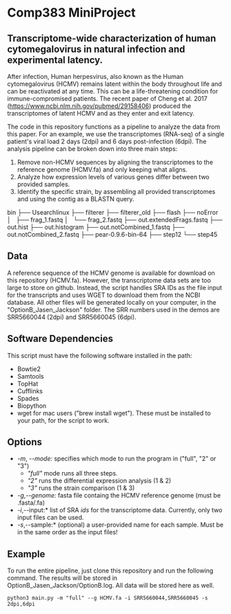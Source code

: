 # Comp383 MiniProject
## Transcriptome-wide characterization of human cytomegalovirus in natural infection and experimental latency.

After infection, Human herpesvirus, also known as the Human cytomegalovirus (HCMV) remains latent within the body throughout life and can be reactivated at any time. This can be a life-threatening condition for immune-compromised patients. The recent paper of Cheng et al. 2017 (https://www.ncbi.nlm.nih.gov/pubmed/29158406) produced the transcriptomes of latent HCMV and as they enter and exit latency. 

The code in this repository functions as a pipeline to analyze the data from this paper. For an example, we use the transcriptomes (RNA-seq) of a single patient's viral load 2 days (2dpi) and 6 days post-infection (6dpi). The analysis pipeline can be broken down into three main steps:
1. Remove non-HCMV sequences by aligning the transcriptomes to the reference genome (HCMV.fa) and only keeping what aligns.
2. Analyze how expression levels of various genes differ between two provided samples.
3. Identify the specific strain, by assembling all provided transcriptomes and using the contig as a BLASTN query.  

  bin
├── Usearchlinux
├── filterer
├── filterer_old
├── flash
├── noError
│   ├── frag_1.fastq
│   └── frag_2.fastq
├── out.extendedFrags.fastq
├── out.hist
├── out.histogram
├── out.notCombined_1.fastq
├── out.notCombined_2.fastq
├── pear-0.9.6-bin-64
├── step12
└── step45






## Data
A reference sequence of the HCMV genome is available for download on this repository (HCMV.fa). However, the transcriptome data sets are too large to store on github. Instead, the script handles SRA IDs as the file input for the transcripts and uses WGET to download them from the NCBI database. All other files will be generated locally on your computer, in the "OptionB_Jasen_Jackson" folder. The SRR numbers used in the demos are SRR5660044 (2dpi) and SRR5660045 (6dpi).

## Software Dependencies
This script must have the following software installed in the path: 
* Bowtie2
* Samtools
* TopHat
* Cufflinks 
* Spades
* Biopython
* wget for mac users ("brew install wget").
These must be installed to your path, for the script to work.

## Options
* *-m*, *--mode:* specifies which mode to run the program in ("full", "2" or "3")
  * *"full"* mode runs all three steps. 
  * *"2"* runs the differential expression analysis (1 & 2)
  * *"3"* runs the strain comparison (1 & 3)
*  *-g*,*--genome:* fasta file containg the HCMV reference genome (must be .fasta/.fa)
*  *-i*,--input:* list of SRA *ids* for the transcriptome data. Currently, only two input files can be used.  
*  *-s*,--sample:* (optional) a user-provided name for each sample. Must be in the same order as the input files! 

## Example

To run the entire pipeline, just clone this repository and run the following command. The results will be stored in OptionB_Jasen_Jackson/OptionB.log. All data will be stored here as well.

    python3 main.py -m "full" --g HCMV.fa -i SRR5660044,SRR5660045 -s 2dpi,6dpi
    
 










